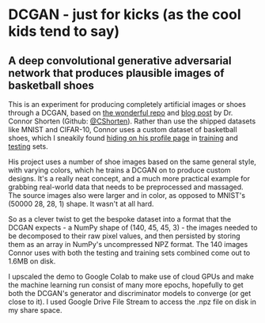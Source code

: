 # DCGAN - just for kicks (as the cool kids tend to say)
## A deep convolutional generative adversarial network that produces plausible images of basketball shoes

This is an experiment for producing completely artificial images or shoes through a DCGAN, based on [the wonderful repo](https://github.com/CShorten/BballShoesDCGANs/blob/master/Kicks_DCGAN.ipynb) and [blog post](https://medium.com/@connorshorten300/generating-basketball-shoes-with-dcgans-6cd72d521c01) by Dr. Connor Shorten (Github: [@CShorten](https://github.com/CShorten)). Rather than use the shipped datasets like MNIST and CIFAR-10, Connor uses a custom dataset of basketball shoes, which I sneakily found [hiding on his profile page](https://github.com/CShorten/NIKE_vs_ADIDAS) in [training](https://github.com/CShorten/NIKE_vs_ADIDAS/tree/master/TRAIN) and [testing](https://github.com/CShorten/NIKE_vs_ADIDAS/tree/master/TEST) sets. 

His project uses a number of shoe images based on the same general style, with varying colors, which he trains a DCGAN on to produce custom designs. It's a really neat concept, and a much more practical example for grabbing real-world data that needs to be preprocessed and massaged. The source images also were larger and in color, as opposed to MNIST's (50000 28, 28, 1) shape. It wasn't at all hard.

So as a clever twist to get the bespoke dataset into a format that the DCGAN expects - a NumPy shape of (140, 45, 45, 3) - the images needed to be decomposed to their raw pixel values, and then persisted by storing them as an array in NumPy's uncompressed NPZ format. The 140 images Connor uses with both the testing and training sets combined come out to 1.6MB on disk.

I upscaled the demo to Google Colab to make use of cloud GPUs and make the machine learning run consist of many more epochs, hopefully to get both the DCGAN's generator and discriminator models to converge (or get close to it). I used Google Drive File Stream to access the .npz file on disk in my share space. 
